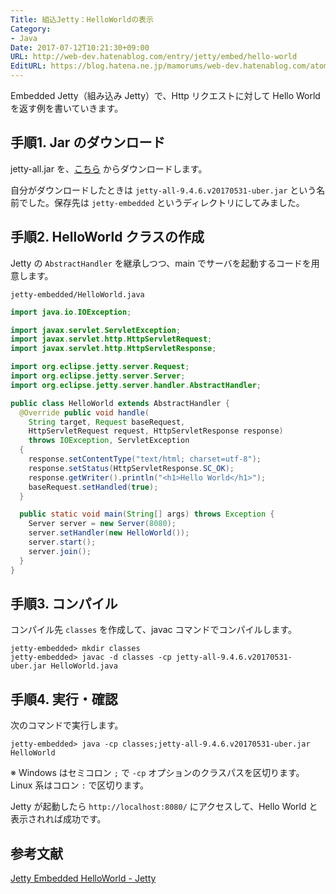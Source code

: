 ```yaml
---
Title: 組込Jetty：HelloWorldの表示
Category:
- Java
Date: 2017-07-12T10:21:30+09:00
URL: http://web-dev.hatenablog.com/entry/jetty/embed/hello-world
EditURL: https://blog.hatena.ne.jp/mamorums/web-dev.hatenablog.com/atom/entry/8599973812278924031
---
```


Embedded Jetty（組み込み Jetty）で、Http リクエストに対して Hello World を返す例を書いていきます。


## 手順1. Jar のダウンロード
jetty-all.jar を、[こちら](http://www.eclipse.org/jetty/documentation/9.4.6.v20170531/advanced-embedding.html) からダウンロードします。

自分がダウンロードしたときは  `jetty-all-9.4.6.v20170531-uber.jar` という名前でした。保存先は `jetty-embedded` というディレクトリにしてみました。


## 手順2. HelloWorld クラスの作成
Jetty の `AbstractHandler` を継承しつつ、main でサーバを起動するコードを用意します。

`jetty-embedded/HelloWorld.java`

```java
import java.io.IOException;

import javax.servlet.ServletException;
import javax.servlet.http.HttpServletRequest;
import javax.servlet.http.HttpServletResponse;

import org.eclipse.jetty.server.Request;
import org.eclipse.jetty.server.Server;
import org.eclipse.jetty.server.handler.AbstractHandler;

public class HelloWorld extends AbstractHandler {
  @Override public void handle(
    String target, Request baseRequest,
    HttpServletRequest request, HttpServletResponse response)
    throws IOException, ServletException
  {
    response.setContentType("text/html; charset=utf-8");
    response.setStatus(HttpServletResponse.SC_OK);
    response.getWriter().println("<h1>Hello World</h1>");
    baseRequest.setHandled(true);
  }

  public static void main(String[] args) throws Exception {
    Server server = new Server(8080);
    server.setHandler(new HelloWorld());
    server.start();
    server.join();
  }
}
```

## 手順3. コンパイル
コンパイル先 `classes` を作成して、javac コマンドでコンパイルします。

```
jetty-embedded> mkdir classes
jetty-embedded> javac -d classes -cp jetty-all-9.4.6.v20170531-uber.jar HelloWorld.java
```


## 手順4. 実行・確認
次のコマンドで実行します。

```
jetty-embedded> java -cp classes;jetty-all-9.4.6.v20170531-uber.jar HelloWorld
```

※ Windows はセミコロン `;` で `-cp` オプションのクラスパスを区切ります。Linux 系はコロン `:` で区切ります。

Jetty が起動したら `http://localhost:8080/` にアクセスして、Hello World と表示されれば成功です。


## 参考文献
[Jetty Embedded HelloWorld - Jetty](http://www.eclipse.org/jetty/documentation/9.4.6.v20170531/advanced-embedding.html)
